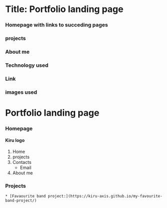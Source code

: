 # Title: Portfolio landing page
### Homepage with links to succeding pages
### projects
### About me
### Technology used
### Link
### images used

# Portfolio landing page
### Homepage
#### Kiru logo
1. Home
1. projects
1. Contacts
    + Email
1. About me
### Projects
    * [Favaourite band project:](https://kiru-axis.github.io/my-favourite-band-project/)